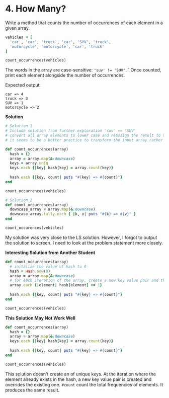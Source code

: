 # 4. How Many?

Write a method that counts the number of occurrences of each element in a given array.

```ruby
vehicles = [
  'car', 'car', 'truck', 'car', 'SUV', 'truck',
  'motorcycle', 'motorcycle', 'car', 'truck'
]

count_occurrences(vehicles)
```

The words in the array are case-sensitive: `'suv' != 'SUV'`. ` Once counted, print each element alongside the number of occurrences.

Expected output:

```terminal
car => 4
truck => 3
SUV => 1
motorcycle => 2
```



**Solution**

```ruby
# Solution 1
# Include solution from further exploration 'suv' == 'SUV'
# convert all array elements to lower case and reassign the result to the array variable
# it seems to be a better practice to transform the input array rather than mutate it. It is possible that the input array is referenced elsewhere when it comes to a larger program

def count_occurrences(array)
  hash = {}
  array = array.map(&:downcase)
  keys = array.uniq
  keys.each {|key| hash[key] = array.count(key)}
  
  hash.each {|key, count| puts "#{key} => #{count}"}
end

count_occurrences(vehicles)

# Solution 2
def count_occurrences(array)
  downcase_array = array.map(&:downcase)
  downcase_array.tally.each { |k, v| puts "#{k} => #{v}" }
end

count_occurences(vehicles)
```

My solution was very close to the LS solution. However, I forgot to output the solution to screen. I need to look at the problem statement more closely. 

**Interesting Solution from Another Student**

```ruby
def count_occurrences(array)
  # initalize the value of hash to 0
  hash = Hash.new(0)
  array = array.map(&:downcase)
  # for each iteration of the array, create a new key value pair and the value is incremented for the specified key
  array.each {|element| hash[element] += 1}
  
  hash.each {|key, count| puts "#{key} => #{count}"}
end

count_occurrences(vehicles)
```

**This Solution May Not Work Well**

```ruby
def count_occurrences(array)
  hash = {}
  array = array.map(&:downcase)
  keys.each {|key| hash[key] = array.count(key)}
  
  hash.each {|key, count| puts "#{key} => #{count}"}
end

count_occurrences(vehicles)
```

This solution doesn't create an of unique keys. At the iteration where the element already exists in the hash, a new key value pair is created and overrides the existing one. `#count` count the total frequencies of elements. It produces the same result. 

